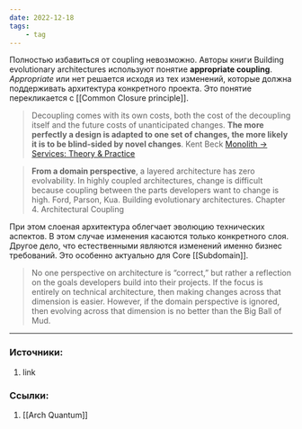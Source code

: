 ```yaml
---
date: 2022-12-18
tags:
    - tag
---
```


Полностью избавиться от coupling невозможно. Авторы книги Building evolutionary architectures используют понятие **appropriate coupling**. *Appropriate* или нет решается исходя из тех изменений, которые должна поддерживать архитектура конкретного проекта. Это понятие перекликается с [[Common Closure principle]].

> Decoupling comes with its own costs, both the cost of the decoupling itself and the future costs of unanticipated changes. **The more perfectly a design is adapted to one set of changes, the more likely it is to be blind-sided by novel changes**. Kent Beck [Monolith -> Services: Theory & Practice](https://medium.com/@kentbeck_7670/monolith-services-theory-practice-617e4546a879)

> **From a domain perspective**, a layered architecture has zero evolvability. In highly coupled architectures, change is difficult because coupling between the parts developers want to change is high. Ford, Parson, Kua. Building evolutionary architectures. Chapter 4. Architectural Coupling

При этом слоеная архитектура облегчает эволюцию технических аспектов. В этом случае изменения касаются только конкретного слоя. Другое дело, что естественными являются изменений именно бизнес требований. Это особенно актуально для Core [[Subdomain]].

> No one perspective on architecture is “correct,” but rather a reflection on the goals developers build into their projects. If the focus is entirely on technical architecture, then making changes across that dimension is easier. However, if the domain perspective is ignored, then evolving across that dimension is no better than the Big Ball of Mud. 
---

### Источники:
1. link

### Ссылки:
1. [[Arch Quantum]]